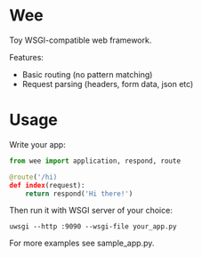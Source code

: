 # Wee

Toy WSGI-compatible web framework.

Features:

- Basic routing (no pattern matching)
- Request parsing (headers, form data, json etc)

# Usage

Write your app:

```python
from wee import application, respond, route

@route('/hi)
def index(request):
    return respond('Hi there!')

```

Then run it with WSGI server of your choice:

```
uwsgi --http :9090 --wsgi-file your_app.py
```

For more examples see sample_app.py.
